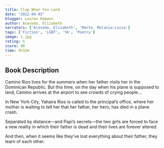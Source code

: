 ```yaml
---
title: Clap When You Land
date: "2022-04-03"
blogger: Lauren Hamann
author: Acevedo, Elizabeth
narrators: ['Acevedo, Elizabeth', 'Marte, Melania-Luisa']
tags: ['Fiction', 'LGBT', 'YA', 'Poetry']
image: 1.jpg
rating: 5
score: 90
time: 5h32m
---
```



## Book Description
Camino Rios lives for the summers when her father visits her in the Dominican Republic. But this time, on the day when his plane is supposed to land, Camino arrives at the airport to see crowds of crying people…

In New York City, Yahaira Rios is called to the principal’s office, where her mother is waiting to tell her that her father, her hero, has died in a plane crash.

Separated by distance—and Papi’s secrets—the two girls are forced to face a new reality in which their father is dead and their lives are forever altered.

And then, when it seems like they’ve lost everything about their father, they learn of each other.